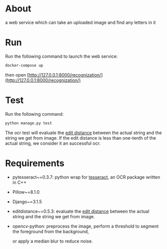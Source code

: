 # About

a web service which can take an uploaded image and find any letters in it

# Run

Run the following command to launch the web service:

```bash
docker-compose up
```

then open [http://127.0.0.1:8000/recognization/](http://127.0.0.1:8000/recognization/)

# Test

Run the following command:

```bash
python manage.py test
```

The ocr test will evaluate the [edit distance](https://en.wikipedia.org/wiki/Edit_distance) between the actual string and the string we get from image. If the edit distance is less than one-tenth of the actual string, we consider it an successful ocr.

# Requirements

- pytesseract~=0.3.7: python wrap for [tesseract](https://github.com/tesseract-ocr/tesseract), an OCR package written in C++

- Pillow~=8.1.0

- Django~=3.1.5

- editdistance~=0.5.3: evaluate the [edit distance](https://en.wikipedia.org/wiki/Edit_distance) between the actual string and the string we get from image.

- opencv-python: preprocess the image, perform a threshold to segment the foreground from the background,

  or apply a median blur to reduce noise.
